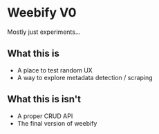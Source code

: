 # Weebify V0

Mostly just experiments...

## What this is
- A place to test random UX
- A way to explore metadata detection / scraping

## What this is isn't
- A proper CRUD API
- The final version of weebify

